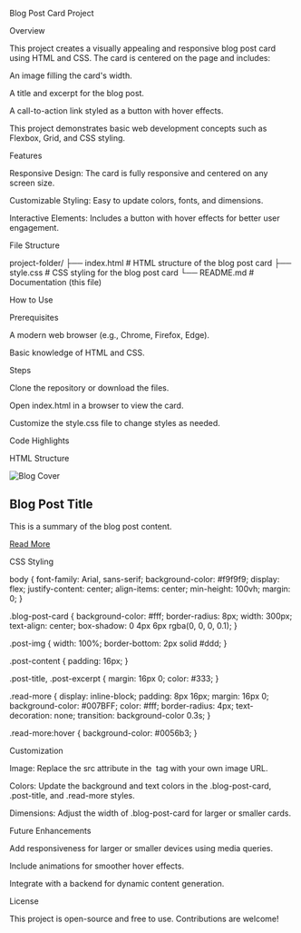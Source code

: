 Blog Post Card Project

Overview

This project creates a visually appealing and responsive blog post card using HTML and CSS. The card is centered on the page and includes:

An image filling the card's width.

A title and excerpt for the blog post.

A call-to-action link styled as a button with hover effects.

This project demonstrates basic web development concepts such as Flexbox, Grid, and CSS styling.

Features

Responsive Design: The card is fully responsive and centered on any screen size.

Customizable Styling: Easy to update colors, fonts, and dimensions.

Interactive Elements: Includes a button with hover effects for better user engagement.

File Structure

project-folder/
├── index.html   # HTML structure of the blog post card
├── style.css    # CSS styling for the blog post card
└── README.md    # Documentation (this file)

How to Use

Prerequisites

A modern web browser (e.g., Chrome, Firefox, Edge).

Basic knowledge of HTML and CSS.

Steps

Clone the repository or download the files.

Open index.html in a browser to view the card.

Customize the style.css file to change styles as needed.

Code Highlights

HTML Structure

<div class="blog-post-card">
    <img src="https://cdn.freecodecamp.org/curriculum/labs/cover-photo.jpg"
         alt="Blog Cover" class="post-img">
    <div class="post-content">
        <h2 class="post-title">Blog Post Title</h2>
        <p class="post-excerpt">This is a summary of the blog post content.</p>
        <a href="#" class="read-more">Read More</a>
    </div>
</div>

CSS Styling

body {
    font-family: Arial, sans-serif;
    background-color: #f9f9f9;
    display: flex;
    justify-content: center;
    align-items: center;
    min-height: 100vh;
    margin: 0;
}

.blog-post-card {
    background-color: #fff;
    border-radius: 8px;
    width: 300px;
    text-align: center;
    box-shadow: 0 4px 6px rgba(0, 0, 0, 0.1);
}

.post-img {
    width: 100%;
    border-bottom: 2px solid #ddd;
}

.post-content {
    padding: 16px;
}

.post-title, .post-excerpt {
    margin: 16px 0;
    color: #333;
}

.read-more {
    display: inline-block;
    padding: 8px 16px;
    margin: 16px 0;
    background-color: #007BFF;
    color: #fff;
    border-radius: 4px;
    text-decoration: none;
    transition: background-color 0.3s;
}

.read-more:hover {
    background-color: #0056b3;
}

Customization

Image: Replace the src attribute in the <img> tag with your own image URL.

Colors: Update the background and text colors in the .blog-post-card, .post-title, and .read-more styles.

Dimensions: Adjust the width of .blog-post-card for larger or smaller cards.

Future Enhancements

Add responsiveness for larger or smaller devices using media queries.

Include animations for smoother hover effects.

Integrate with a backend for dynamic content generation.

License

This project is open-source and free to use. Contributions are welcome!



